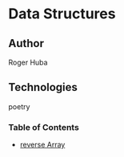 # Data Structures

## Author
Roger Huba

## Technologies
poetry


### Table of Contents

 - [reverse Array](./dsa/challenges/reverse_array/reverse_array.md)
